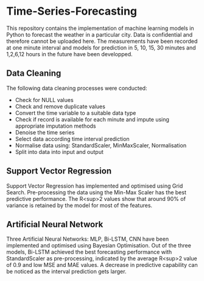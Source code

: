 # Time-Series-Forecasting
This repository contains the implementation of machine learning models in Python to forecast the weather in a particular city. Data is confidential and therefore cannot be uploaded here. The measurements have been recorded at one minute interval and models for prediction in 5, 10, 15, 30 minutes and 1,2,6,12 hours in the future have been developped.

## Data Cleaning
The following data cleaning processes were conducted:
* Check for NULL values
* Check and remove duplicate values
* Convert the time variable to a suitable data type
* Check if record is available for each minute and impute using appropriate imputation methods
* Denoise the time series
* Select data according time interval prediction
* Normalise data using: StandardScaler, MinMaxScaler, Normalisation
* Split into data into input and output

## Support Vector Regression
Support Vector Regression has implemented and optimised using Grid Search. Pre-processing the data using the Min-Max Scaler has the best predictive performance. The R\<sup>2</sup> values show that around 90% of variance is retained by the model for most of the features.

## Artificial Neural Network
Three Artificial Neural Networks: MLP, Bi-LSTM, CNN have been implemented and optimised using Bayesian Optimisation. Out of the three models, Bi-LSTM achieved the best forecasting performance with StandardScaler as pre-processing, indicated by the average R\<sup>2</sup> value of 0.9 and low MSE and MAE values. A decrease in predictive capability can be noticed as the interval prediction gets larger. 
